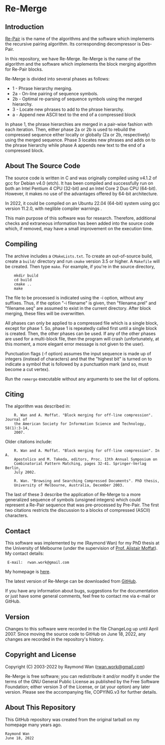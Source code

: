Re-Merge
========

Introduction
------------

[Re-Pair](https://github.com/rwanwork/Re-Pair) is the name of the algorithms and the software which implements the recursive pairing algorithm.  Its corresponding decompressor is Des-Pair.

In this repository, we have Re-Merge.  Re-Merge is the name of the algorithm and the software which implements the block merging algorithm for Re-Pair blocks.

Re-Merge is divided into several phases as follows:
  * 1  - Phrase hierarchy merging.
  * 2a - On-line pairing of sequence symbols.
  * 2b - Optimal re-parsing of sequence symbols using the merged hierarchy.
  * 3  - Locate new phrases to add to the phrase hierarchy.
  * a  - Append new ASCII text to the end of a compressed block

In phase 1, the phrase hierarchies are merged in a pair-wise fashion with each iteration.  Then, either phase 2a or 2b is used to rebuild the compressed sequence either locally or globally (2a or 2b, respectively) using the merged sequence.  Phase 3 locates new phrases and adds on to the phrase hierarchy while phase A appends new text to the end of a compressed block.


About The Source Code
---------------------

The source code is written in C and was originally compiled using v4.1.2 of gcc for Debian v4.0 (etch).  It has been compiled and successfully run on both an Intel Pentium 4 CPU (32-bit) and an Intel Core 2 Duo CPU (64-bit).  However, it makes no use of the advantages offered by 64-bit architecture.

In 2022, it could be compiled on an Ubuntu 22.04 (64-bit) system using gcc version 11.2.0, with neglible compiler warnings .

This main purpose of this software was for research.  Therefore, additional checks and extraneous information has been added into the source code which, if removed, may have a small improvement on the execution time.


Compiling
---------

The archive includes a `CMakeLists.txt`.  To create an out-of-source build, create a `build/` directory and run `cmake` version 3.5 or higher.  A `Makefile` will be created.  Then type `make`.  For example, if you're in the source directory,

```
    mkdir build
    cd build
    cmake ..
    make
```

The file to be processed is indicated using the -i option, without any suffixes.  Thus, if the option "-i filename" is given, then "filename.prel" and "filename.seq" are assumed to exist in the current directory.  After block merging, these files will be overwritten.

All phases can only be applied to a compressed file which is a single block, except for phase 1.  So, phase 1 is repeatedly called first until a single block is created.  Then, the other phases can be used.  If any of the other phases are used for a multi-block file, then the program will crash (unfortunately, at this moment, a more elegant error message is not given to the user).

Punctuation flags (-f option) assumes the input sequence is made up of integers (instead of characters) and that the "highest bit" is turned on to indicate a symbol that is followed by a punctuation mark (and so, must become a cut vertex).

Run the `remerge` executable without any arguments to see the list of options.


Citing
------

The algorithm was described in:
```
    R. Wan and A. Moffat. "Block merging for off-line compression". Journal of
    the American Society for Information Science and Technology, 58(1):3-14,
    2007.
```

Older citations include:
```
    R. Wan and A. Moffat. "Block merging for off-line compression". In A.
    Apostolico and M. Takeda, editors, Proc. 13th Annual Symposium on
    Combinatorial Pattern Matching, pages 32-41. Springer-Verlag Berlin,
    July 2002.
```
```
    R. Wan. "Browsing and Searching Compressed Documents". PhD thesis,
    University of Melbourne, Australia, December 2003.
```
    
The last of these 3 describe the application of Re-Merge to a more generalized sequence of symbols (unsigned integers) which could represent a Re-Pair sequence that was pre-processed by Pre-Pair.  The first two citations restricts the discussion to a blocks of compressed (ASCII) characters.


Contact
-------

This software was implemented by me (Raymond Wan) for my PhD thesis at the University of Melbourne (under the supervision of [Prof. Alistair Moffat](http://people.eng.unimelb.edu.au/ammoffat/)).  My contact details:

     E-mail:  rwan.work@gmail.com 

My homepage is [here](http://www.rwanwork.info/).

The latest version of Re-Merge can be downloaded from [GitHub](https://github.com/rwanwork/Re-Merge).

If you have any information about bugs, suggestions for the documentation or just have some general comments, feel free to contact me via e-mail or GitHub.


Version
-------

Changes to this software were recorded in the file ChangeLog up until April 2007.  Since moving the source code to GitHub on June 18, 2022, any changes are recorded in the repository's history.


Copyright and License
---------------------

Copyright (C) 2003-2022 by Raymond Wan (rwan.work@gmail.com)

Re-Merge is free software; you can redistribute it and/or modify it under the terms of the GNU General Public License as published by the Free Software Foundation; either version 3 of the License, or (at your option) any later version.  Please see the accompanying file, COPYING.v3 for further details.


About This Repository
---------------------

This GitHub repository was created from the original tarball on my homepage many years ago.


    Raymond Wan
    June 18, 2022

